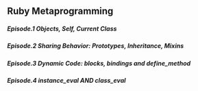 ## Ruby Metaprogramming

##### Episode.1 Objects, Self, Current Class
##### Episode.2 Sharing Behavior: Prototypes, Inheritance, Mixins
##### Episode.3 Dynamic Code: blocks, bindings and define_method
##### Episode.4 instance_eval AND class_eval
